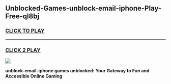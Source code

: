 
## Unblocked-Games-unblock-email-iphone-Play-Free-ql8bj
<h3>
<a href="https://premium76.site?title=unblock-email-iphone&ref=10A">CLICK TO PLAY</a></h3>
<hr>

<h3>
<a href="https://premium76.site?title=unblock-email-iphone&ref=10A">CLICK 2 PLAY</a>
  
</h3>

<a href="https://premium76.site?title=unblock-email-iphone&ref=10A"><img src="https://clearcache.store/games.png"></a>


**unblock-email-iphone games unblocked: Your Gateway to Fun and Accessible Online Gaming**
